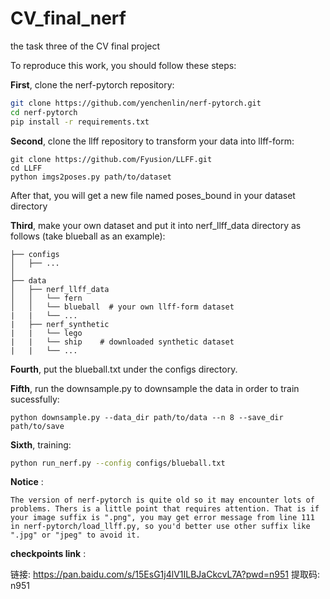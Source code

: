 # CV_final_nerf

the task three of the CV final project

To reproduce this work, you should follow these steps:

**First**, clone the nerf-pytorch repository:

```bash
git clone https://github.com/yenchenlin/nerf-pytorch.git
cd nerf-pytorch
pip install -r requirements.txt
```

**Second**, clone the llff repository to transform your data into llff-form:

````
git clone https://github.com/Fyusion/LLFF.git
cd LLFF
python imgs2poses.py path/to/dataset
````

After that, you will get a new file named poses_bound in your dataset directory

**Third**, make your own dataset and put it into nerf_llff_data directory as follows (take blueball as an example):

````
├── configs                                                                                                       
│   ├── ...                                                                                     
│                                                                                               
├── data                                                                                                                                                                                                       
│   ├── nerf_llff_data                                                                                                  
│   │   └── fern                                                                                                                             
│   │   └── blueball  # your own llff-form dataset                                                                                  
|   |   └── ...
|   ├── nerf_synthetic
|   |   └── lego
|   |   └── ship    # downloaded synthetic dataset
|   |   └── ...
````

**Fourth**, put the blueball.txt under the configs directory. 

**Fifth**, run the downsample.py to downsample the data in order to train sucessfully:

````
python downsample.py --data_dir path/to/data --n 8 --save_dir path/to/save
````

**Sixth**, training:

```bash
python run_nerf.py --config configs/blueball.txt
```

**Notice** : 

 	The version of nerf-pytorch is quite old so it may encounter lots of problems. Thers is a little point that requires attention. That is if your image suffix is ".png", you may get error message from line 111 in nerf-pytorch/load_llff.py, so you'd better use other suffix like ".jpg" or "jpeg" to avoid it. 

**checkpoints link** : 

链接: https://pan.baidu.com/s/15EsG1j4lV1ILBJaCkcvL7A?pwd=n951 提取码: n951 

